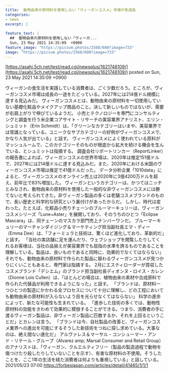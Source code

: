 ```yaml
---
title:  動物由来の原材料を使用しない「ヴィーガンコスメ」市場が急成長  
categories:
- news
excerpt: |
  
feature_text: |
  ##  動物由来の原材料を使用しない「ヴィーガ...
  Sun, 23 May 2021 14:35:09  +0900
feature_image: "https://picsum.photos/2560/600?image=733"
image: "https://picsum.photos/2560/600?image=733"
---
```


[https://asahi.5ch.net/test/read.cgi/newsplus/1621748109/](https://asahi.5ch.net/test/read.cgi/newsplus/1621748109/)
posted on Sun, 23 May 2021 14:35:09  +0900

<!--more-->

ヴィーガンの食生活を実践している消費者は、ごく少数だろう。ところが、ヴィーガンコスメ市場は成長の一途をたどっている。2027年には214億ドル規模に達する見込みだ。 ヴィーガンコスメとは、動物由来の原材料を一切使用していない基礎化粧品やメイクアップ商品のこと。決して新しいものではないが、需要が右肩上がりで伸びているようだ。 小売とテクノロジーを専門にコンサルティングと調査を行う米企業コアサイト・リサーチの美容業界アナリスト、エリン・シュミット（Erin Schmidt）は、「クリーンなカテゴリーはいまや、美容業界では常識となっている。ユニークなサブカテゴリーの好例がヴィーガンコスメで、かなり人気が出ている」と話す。 ヴィーガンコスメによく使われている原料がマッシュルームで、このカテゴリーそのものが根底から拡大を続ける機会を生んでいる、とシュミットは指摘する。 調査会社リポートリンカー（ReportLinker）の報告書によれば、ヴィーガンコスメの世界市場は、2020年は推定151億ドルで、2027年には214億ドルに達する見込みだ。また、2020年における米国のヴィーガンコスメ市場は推定で41億ドルだった。 データ分析企業「1010data」によると、ヴィーガンコスメのオンライン売上は2020年に3億4200万ドルを超え、前年比で83%増加した。 ヴィーガンというカテゴリーは、かつてはニッチとみなされ、動物由来の原材料を使用した一般的な非ヴィーガンコスメには勝てないと考えられてきた。非ヴィーガン製品の多くは老舗コスメブランドのもので、長い歴史と科学的な研究という裏付けがあったからだ。 しかし、時代は変わった。たとえば、化粧品小売りチェーンのブルーマーキュリーは、ヴィーガンコスメシリーズ「Lune+Aster」を展開しており、そのうちのひとつ「Eclipse Mascara」は、同チェーンのマスカラ部門売上ナンバーワンだ。 ブルーマーキュリーのマーチャンダイジング＆マーケティング担当副社長エマ・ディー（Emma Dee）は、「フォーミュラと技術は、驚くほど進化しており、革新的だ」と話す。 「当社の実店舗に足を運んだり、ウェブショップを閲覧したりしてくれるお客様は、当社の品揃えが美容業界でも屈指の水準を誇るものであることを理解している。製品は、良いものであると同時に、効果的でなくてはならない」 それでも、動物由来の原材料で作られた製品に替わるヴィーガンコスメが見つかりにくいこともあると、専門家は指摘する。 2月にエスティローダーが買収したコスメブランド「デシエム」のブランド担当副社長ディオンヌ・ロイス・カレン（Dionne Lois Cullen）は、「ほとんどの場合は、植物由来の素材や合成原料で作られた代替品が利用できるようになった」と話す。 「ブランドは、原材料一つひとつの製造にかかわる全プロセスについて十分に理解し、どの工程においても動物由来の原材料が入らないよう目を光らせなくてはならない」 科学の進歩によって、新たな可能性も生まれている。 「進歩した技術の多くでは、動物性原材料の効能をきわめて効果的に模倣することができる。つまり、消費者の手に渡るヴィーガン製品は、非ヴィーガン製品に匹敵するか、それを上回るということだ」とカレンは言う。 「ブランドは今、自社製品の改善と、ヴィーガンコスメ業界への進出を可能にするそうした新技術をつねに探し求めている。大事なのは、絶え間ない進化だ」 アルヴァレス＆マーサル・コンシューマー・アンド・リテール・グループ（Alvarez amp; Marsal Consumer and Retail Group）のアナリストは、「ヴィーガン、クルエルティフリー（製品の製造過程で動物を傷つけたり殺したりしていないことを示す）、有害な原材料の不使用。そうしたことを、ここ1年の生活を経た消費者は何よりも重視している」と話している。 2021/05/23 07:00 https://forbesjapan.com/articles/detail/41465/1/1/1
